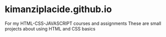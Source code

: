 # kimanziplacide.github.io
For my HTML-CSS-JAVASCRIPT courses and assignments
These are  small projects  about using HTML and CSS basics
